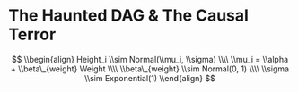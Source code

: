 The Haunted DAG & The Causal Terror
================

$$
\\begin{align}
Height_i \\sim Normal(\\mu_i, \\sigma) \\\\
\\mu_i = \\alpha + \\beta\_{weight} Weight \\\\
\\beta\_{weight} \\sim Normal(0, 1) \\\\
\\sigma \\sim Exponential(1)
\\end{align}
$$
